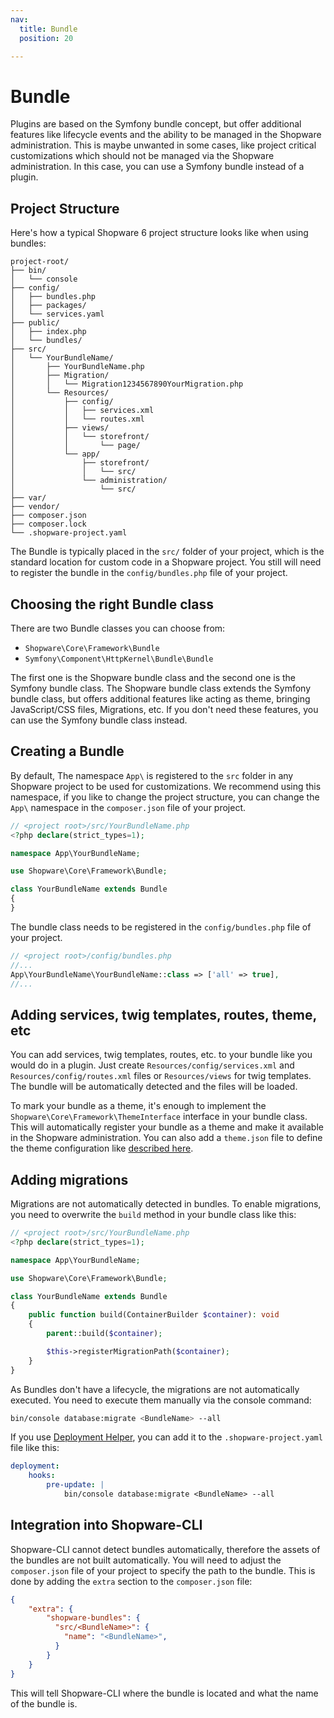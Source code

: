 ```yaml
---
nav:
  title: Bundle
  position: 20

---
```


# Bundle

Plugins are based on the Symfony bundle concept, but offer additional features like lifecycle events and the ability to be managed in the Shopware administration.
This is maybe unwanted in some cases, like project critical customizations which should not be managed via the Shopware administration.
In this case, you can use a Symfony bundle instead of a plugin.

## Project Structure

Here's how a typical Shopware 6 project structure looks like when using bundles:

```
project-root/
├── bin/
│   └── console
├── config/
│   ├── bundles.php
│   ├── packages/
│   └── services.yaml
├── public/
│   ├── index.php
│   └── bundles/
├── src/
│   └── YourBundleName/
│       ├── YourBundleName.php
│       ├── Migration/
│       │   └── Migration1234567890YourMigration.php
│       └── Resources/
│           ├── config/
│           │   ├── services.xml
│           │   └── routes.xml
│           ├── views/
│           │   └── storefront/
│           │       └── page/
│           └── app/
│               ├── storefront/
│               │   └── src/
│               └── administration/
│                   └── src/
├── var/
├── vendor/
├── composer.json
├── composer.lock
└── .shopware-project.yaml
```

The Bundle is typically placed in the `src/` folder of your project, which is the standard location for custom code in a Shopware project. You still will need to register the bundle in the `config/bundles.php` file of your project.

## Choosing the right Bundle class

There are two Bundle classes you can choose from:

- `Shopware\Core\Framework\Bundle`
- `Symfony\Component\HttpKernel\Bundle\Bundle`

The first one is the Shopware bundle class and the second one is the Symfony bundle class.
The Shopware bundle class extends the Symfony bundle class, but offers additional features like acting as theme, bringing JavaScript/CSS files, Migrations, etc.
If you don't need these features, you can use the Symfony bundle class instead.

## Creating a Bundle

By default, The namespace `App\` is registered to the `src` folder in any Shopware project to be used for customizations. We recommend using this namespace, if you like to change the project structure, you can change the `App\` namespace in the `composer.json` file of your project.

```php
// <project root>/src/YourBundleName.php
<?php declare(strict_types=1);

namespace App\YourBundleName;

use Shopware\Core\Framework\Bundle;

class YourBundleName extends Bundle
{
}
```

The bundle class needs to be registered in the `config/bundles.php` file of your project.

```php
// <project root>/config/bundles.php
//...
App\YourBundleName\YourBundleName::class => ['all' => true],
//...
```

## Adding services, twig templates, routes, theme, etc

You can add services, twig templates, routes, etc. to your bundle like you would do in a plugin.
Just create `Resources/config/services.xml` and `Resources/config/routes.xml` files or `Resources/views` for twig templates.
The bundle will be automatically detected and the files will be loaded.

To mark your bundle as a theme, it's enough to implement the `Shopware\Core\Framework\ThemeInterface` interface in your bundle class.
This will automatically register your bundle as a theme and make it available in the Shopware administration.
You can also add a `theme.json` file to define the theme configuration like [described here](../themes/theme-configuration.md).

## Adding migrations

Migrations are not automatically detected in bundles.
To enable migrations, you need to overwrite the `build` method in your bundle class like this:

```php
// <project root>/src/YourBundleName.php
<?php declare(strict_types=1);

namespace App\YourBundleName;

use Shopware\Core\Framework\Bundle;

class YourBundleName extends Bundle
{
    public function build(ContainerBuilder $container): void
    {
        parent::build($container);

        $this->registerMigrationPath($container);
    }
}
```

As Bundles don't have a lifecycle, the migrations are not automatically executed.
You need to execute them manually via the console command:

```bash
bin/console database:migrate <BundleName> --all
```

If you use [Deployment Helper](../../hosting/installation-updates/deployments/deployment-helper.md), you can add it to the `.shopware-project.yaml` file like this:

```yaml
deployment:
    hooks:
        pre-update: |
            bin/console database:migrate <BundleName> --all
```

## Integration into Shopware-CLI

Shopware-CLI cannot detect bundles automatically, therefore the assets of the bundles are not built automatically.
You will need to adjust the `composer.json` file of your project to specify the path to the bundle.
This is done by adding the `extra` section to the `composer.json` file:

```json
{
    "extra": {
        "shopware-bundles": {
          "src/<BundleName>": {
            "name": "<BundleName>",
          }
        }
    }
}
```

This will tell Shopware-CLI where the bundle is located and what the name of the bundle is.
